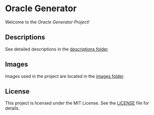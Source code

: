 # Oracle Generator

Welcome to the *Oracle Generator Project*!

## Descriptions

See detailed descriptions in the [descriptions folder](./descriptions).

## Images

Images used in the project are located in the [images folder](./images).

## License

This project is licensed under the MIT License. See the [LICENSE](LICENSE) file for details.

